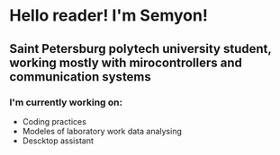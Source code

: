 # Hello reader! I'm Semyon!

## Saint Petersburg polytech university student, working mostly with mirocontrollers and communication systems

### I'm currently working on:

- Coding practices
- Modeles of laboratory work data analysing
- Descktop assistant
